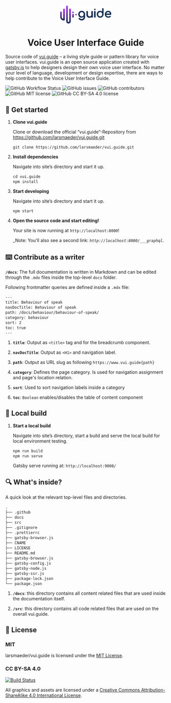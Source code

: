 <p align="center">
  <a href="https://www.vui.guide">
    <img alt="vui.guide" src="https://raw.githubusercontent.com/larsmaeder/vui.guide/master/src/images/vuiLogo.svg" width="160" />
  </a>
</p>
<h1 align="center">
  Voice User Interface Guide
</h1>

Source code of [vui.guide](https://www.vui.guide) – a living style guide or pattern library for voice user interfaces. vui.guide is an open source application created with [gatsby.js](https://www.gatsbyjs.org/) to help designers design their own voice user interface. No matter your level of language, development or design expertise, there are ways to help contribute to the Voice User Interface Guide.


![GitHub Workflow Status](https://img.shields.io/github/workflow/status/larsmaeder/vui.guide/Gatsby%20Publish)
![GitHub issues](https://img.shields.io/github/issues/larsmaeder/vui.guide)
![GitHub contributors](https://img.shields.io/github/contributors/larsmaeder/vui.guide?color=blue)
![GitHub MIT license](https://img.shields.io/github/license/larsmaeder/vui.guide?color=blue)
![GitHub CC BY-SA 4.0 license](https://img.shields.io/badge/license-CC%20BY--SA%204.0-blue)

## 🚀 Get started

1.  **Clone vui.guide**

    Clone or download the official “vui.guide”-Repository from https://github.com/larsmaeder/vui.guide.git

    ```shell
    git clone https://github.com/larsmaeder/vui.guide.git
    ```

2.  **Install dependencies**

    Navigate into site’s directory and start it up.

    ```shell
    cd vui.guide
    npm install
    ```

3.  **Start developing**

    Navigate into site’s directory and start it up.

    ```shell
    npm start
    ```

4.  **Open the source code and start editing!**

    Your site is now running at `http://localhost:8000`!

    _Note: You'll also see a second link: _`http://localhost:8000/___graphql`_.

##  ⌨️ Contribute as a writer

**`/docs`**: The full documentation is written in Markdown and can be edited through the `.mdx` files inside the top-level `docs` folder.

Following frontmatter queries are defined inside a `.mdx` file:

```mdx
---
title: Behaviour of speak
navDocTitle: Behaviour of speak
path: /docs/behaviour/behaviour-of-speak/
category: behaviour
sort: 2
toc: true
---
```

1.  **`title`**: Output as `<title>` tag and for the breadcrumb component.

2.  **`navDocTitle`**: Output as `<H1>` and navigation label.

3.  **`path`**: Output as URL slug as following `https://www.vui.guide{path}`

4.  **`category`**: Defines the page category. Is used for navigation assignment and page's location relation.

5.  **`sort`**: Used to sort navigation labels inside a category

6.  **`toc`**: `Boolean` enables/disables the table of content component

## 🤖 Local build

1.  **Start a local build**

    Navigate into site’s directory, start a build and serve the local build for local environment testing.

    ```shell
    npm run build
    npm run serve
    ```

    Gatsby serve running at: `http://localhost:9000/`

## 🔍 What's inside?

A quick look at the relevant top-level files and directories.

    .
    ├── .github
    ├── docs
    ├── src
    ├── .gitignore
    ├── .prettierrc
    ├── gatsby-browser.js
    ├── CNAME
    ├── LICENSE
    ├── README.md
    ├── gatsby-browser.js
    ├── gatsby-config.js
    ├── gatsby-node.js
    ├── gatsby-ssr.js
    ├── package-lock.json
    └── package.json

1.  **`/docs`**: this directory contains all content related files that are used inside the documentation itself.

2.  **`/src`**: this directory contains all code related files that are used on the overall vui.guide.

## 📜 License

### MIT
larsmaeder/vui.guide is licensed under the [MIT License](LICENSE).

### CC BY-SA 4.0
[![Build Status](https://i.creativecommons.org/l/by-sa/4.0/80x15.png)](http://creativecommons.org/licenses/by-sa/4.0/)

All graphics and assets are licensed under a [Creative Commons Attribution-ShareAlike 4.0 International License](http://creativecommons.org/licenses/by-sa/4.0/).